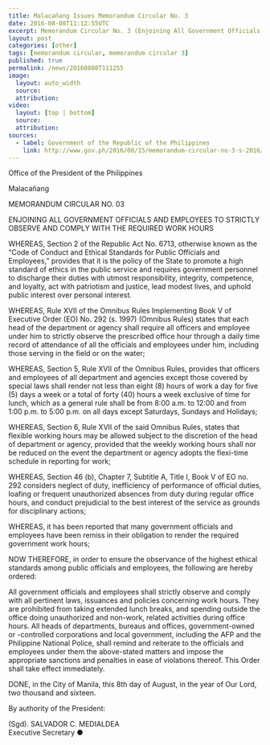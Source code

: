 ```yaml
---
title: Malacañang Issues Memorandum Circular No. 3
date: 2016-08-08T11:12:55UTC
excerpt: Memorandum Circular No. 3 (Enjoining All Government Officials and Employees to Strictly Observe and Comply with the Required Work Hours) issued on August 08 by Executive Secretary Salvador Medialdea, by the power of the President of the Philippines.
layout: post
categories: [other]
tags: [memorandum circular, memorandum circular 3]
published: true
permalink: /news/20160808T111255
image:
  layout: auto_width
  source: 
  attribution: 
video:
  layout: [top | bottom]
  source: 
  attribution: 
sources:
  - label: Government of the Republic of the Philippines
    link: http://www.gov.ph/2016/08/15/memorandum-circular-no-3-s-2016/
---
```


Office of the President of the Philippines

Malacañang

MEMORANDUM CIRCULAR NO. 03

ENJOINING ALL GOVERNMENT OFFICIALS AND EMPLOYEES TO STRICTLY OBSERVE AND COMPLY WITH THE REQUIRED WORK HOURS

WHEREAS, Section 2 of the Republic Act No. 6713, otherwise known as the “Code of Conduct and Ethical Standards for Public Officials and Employees,” provides that it is the policy of the State to promote a high standard of ethics in the public service and requires government personnel to discharge their duties with utmost responsibility, integrity, competence, and loyalty, act with patriotism and justice, lead modest lives, and uphold public interest over personal interest.

WHEREAS, Rule XVII of the Omnibus Rules Implementing Book V of Executive Order (EO) No. 292 (s. 1997) (Omnibus Rules) states that each head of the department or agency shall require all officers and employee under him to strictly observe the prescribed office hour through a daily time record of attendance of all the officials and employees under him, including those serving in the field or on the water;

WHEREAS, Section 5, Rule XVII of the Omnibus Rules, provides that officers and employees of all department and agencies except those covered by special laws shall render not less than eight (8) hours of work a day for five (5) days a week or a total of forty (40) hours a week exclusive of time for lunch, which as a general rule shall be from 8:00 a.m. to 12:00 and from 1:00 p.m. to 5:00 p.m. on all days except Saturdays, Sundays and Holidays;

WHEREAS, Section 6, Rule XVII of the said Omnibus Rules, states that flexible working hours may be allowed subject to the discretion of the head of department or agency, provided that the weekly working hours shall nor be reduced on the event the department or agency adopts the flexi-time schedule in reporting for work;

WHEREAS, Section 46 (b), Chapter 7, Subtitle A, Title I, Book V of EO no. 292 considers neglect of duty, inefficiency of performance of official duties, loafing or frequent unauthorized absences from duty during regular office hours, and conduct prejudicial to the best interest of the service as grounds for disciplinary actions;

WHEREAS, it has been reported that many government officials and employees have been remiss in their obligation to render the required government work hours;

NOW THEREFORE, in order to ensure the observance of the highest ethical standards among public officials and employees, the following are hereby ordered:

All government officials and employees shall strictly observe and comply with all pertinent laws, issuances and policies concerning work hours. They are prohibited from taking extended lunch breaks, and spending outside the office doing unauthorized and non-work, related activities during office hours.
All heads of departments, bureaus and offices, government-owned or -controlled corporations and local government, including the AFP and the Philippine National Police, shall remind and reiterate to the officials and employees under them the above-stated matters and impose the appropriate sanctions and penalties in ease of violations thereof.
This Order shall take effect immediately.

DONE, in the City of Manila, this 8th day of August, in the year of Our Lord, two thousand and sixteen.

By authority of the President:

(Sgd). SALVADOR C. MEDIALDEA<br/>
Executive Secretary
&#x25cf;
